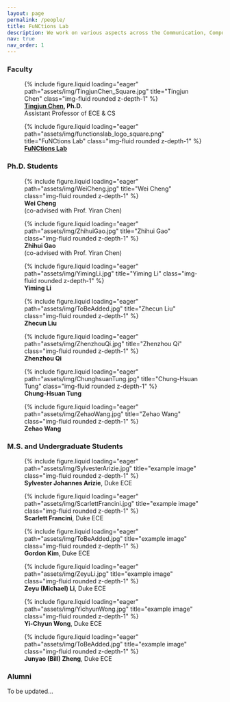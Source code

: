 ```yaml
---
layout: page
permalink: /people/
title: FuNCtions Lab
description: We work on various aspects across the Communication, Computation, and Cooperation in Future Networks and systems
nav: true
nav_order: 1
---
```


### **Faculty**

<div class="row">
    <div class="col-sm mt-5 mt-md-0">
        <figure class="text-center">
            {% include figure.liquid loading="eager" path="assets/img/TingjunChen_Square.jpg" title="Tingjun Chen" class="img-fluid rounded z-depth-1" %}
            <figcaption><strong><a href="https://functions-lab.github.io/">Tingjun Chen</a>, Ph.D.</strong><br>Assistant Professor of ECE &amp; CS</figcaption>
        </figure>
    </div>
    <div class="col-sm mt-5 mt-md-0">
        <figure class="text-center">
            {% include figure.liquid loading="eager" path="assets/img/functionslab_logo_square.png" title="FuNCtions Lab" class="img-fluid rounded z-depth-1" %}
            <figcaption><strong><a href="https://functions-lab.github.io/">FuNCtions Lab</a></strong></figcaption>
        </figure>
    </div>
    <div class="col-sm mt-5 mt-md-0">
    </div>
    <div class="col-sm mt-5 mt-md-0">
    </div>
    <div class="col-sm mt-5 mt-md-0">
    </div>
</div>

### **Ph.D. Students**

<div class="row">
    <div class="col-sm mt-5 mt-md-0">
        <figure class="text-center">
            {% include figure.liquid loading="eager" path="assets/img/WeiCheng.jpg" title="Wei Cheng" class="img-fluid rounded z-depth-1" %}
            <figcaption><strong>Wei Cheng</strong><br>(co-advised with Prof. Yiran Chen)</figcaption>
        </figure>
    </div>
    <div class="col-sm mt-5 mt-md-0">
        <figure class="text-center">
            {% include figure.liquid loading="eager" path="assets/img/ZhihuiGao.jpg" title="Zhihui Gao" class="img-fluid rounded z-depth-1" %}
            <figcaption><strong>Zhihui Gao</strong><br>(co-advised with Prof. Yiran Chen)</figcaption>
        </figure>
    </div>
    <div class="col-sm mt-4 mt-md-0">
        <figure class="text-center">
            {% include figure.liquid loading="eager" path="assets/img/YimingLi.jpg" title="Yiming Li" class="img-fluid rounded z-depth-1" %}
            <figcaption><strong>Yiming Li</strong></figcaption>
        </figure>
    </div>
    <div class="col-sm mt-4 mt-md-0">
        <figure class="text-center">
            {% include figure.liquid loading="eager" path="assets/img/ToBeAdded.jpg" title="Zhecun Liu" class="img-fluid rounded z-depth-1" %}
            <figcaption><strong>Zhecun Liu</strong></figcaption>
        </figure>
    </div>
    <div class="col-sm mt-5 mt-md-0">
        <figure class="text-center">
            {% include figure.liquid loading="eager" path="assets/img/ZhenzhouQi.jpg" title="Zhenzhou Qi" class="img-fluid rounded z-depth-1" %}
            <figcaption><strong>Zhenzhou Qi</strong></figcaption>
        </figure>
    </div>
</div>

<div class="row">
    <div class="col-sm mt-5 mt-md-0">
        <figure class="text-center">
            {% include figure.liquid loading="eager" path="assets/img/ChunghsuanTung.jpg" title="Chung-Hsuan Tung" class="img-fluid rounded z-depth-1" %}
            <figcaption><strong>Chung-Hsuan Tung</strong></figcaption>
        </figure>
    </div>
    <div class="col-sm mt-5 mt-md-0">
        <figure class="text-center">
            {% include figure.liquid loading="eager" path="assets/img/ZehaoWang.jpg" title="Zehao Wang" class="img-fluid rounded z-depth-1" %}
            <figcaption><strong>Zehao Wang</strong></figcaption>
        </figure>
    </div>
    <div class="col-sm mt-5 mt-md-0">
    </div>
    <div class="col-sm mt-5 mt-md-0">
    </div>
    <div class="col-sm mt-5 mt-md-0">
    </div>
</div>

### **M.S. and Undergraduate Students**

<div class="row">
    <div class="col-sm mt-5 mt-md-0">
        <figure class="text-center">
            {% include figure.liquid loading="eager" path="assets/img/SylvesterArizie.jpg" title="example image" class="img-fluid rounded z-depth-1" %}
            <figcaption><strong>Sylvester Johannes Arizie</strong>, Duke ECE</figcaption>
        </figure>
    </div>
    <div class="col-sm mt-5 mt-md-0">
        <figure class="text-center">
            {% include figure.liquid loading="eager" path="assets/img/ScarlettFrancini.jpg" title="example image" class="img-fluid rounded z-depth-1" %}
            <figcaption><strong>Scarlett Francini</strong>, Duke ECE</figcaption>
        </figure>
    </div>
    <div class="col-sm mt-5 mt-md-0">
        <figure class="text-center">
            {% include figure.liquid loading="eager" path="assets/img/ToBeAdded.jpg" title="example image" class="img-fluid rounded z-depth-1" %}
            <figcaption><strong>Gordon Kim</strong>, Duke ECE</figcaption>
        </figure>
    </div>
    <div class="col-sm mt-5 mt-md-0">
        <figure class="text-center">
            {% include figure.liquid loading="eager" path="assets/img/ZeyuLi.jpg" title="example image" class="img-fluid rounded z-depth-1" %}
            <figcaption><strong>Zeyu (Michael) Li</strong>, Duke ECE</figcaption>
        </figure>
    </div>
    <div class="col-sm mt-5 mt-md-0">
        <figure class="text-center">
            {% include figure.liquid loading="eager" path="assets/img/YichyunWong.jpg" title="example image" class="img-fluid rounded z-depth-1" %}
            <figcaption><strong>Yi-Chyun Wong</strong>, Duke ECE</figcaption>
        </figure>
    </div>
</div>

<div class="row">
    <div class="col-sm mt-5 mt-md-0">
        <figure class="text-center">
            {% include figure.liquid loading="eager" path="assets/img/ToBeAdded.jpg" title="example image" class="img-fluid rounded z-depth-1" %}
            <figcaption><strong>Junyao (Bill) Zheng</strong>, Duke ECE</figcaption>
        </figure>
    </div>
    <div class="col-sm mt-5 mt-md-0">
    </div>
    <div class="col-sm mt-5 mt-md-0">
    </div>
    <div class="col-sm mt-5 mt-md-0">
    </div>
    <div class="col-sm mt-5 mt-md-0">
    </div>
</div>

### **Alumni**

To be updated...